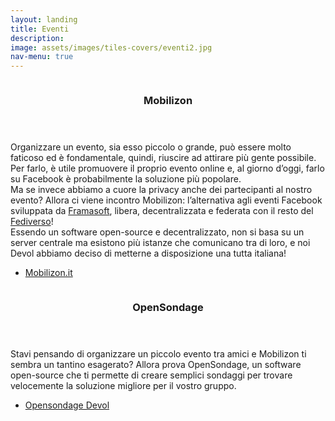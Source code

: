 ```yaml
---
layout: landing
title: Eventi
description:
image: assets/images/tiles-covers/eventi2.jpg
nav-menu: true
---
```


<!-- Main -->
<div id="main">

<!-- Two -->
<section id="two" class="spotlights">
  <section>
    <img src="{{ site.baseurl }}/assets/images/logos/eventi/mobilizon.jpg" alt="">
    <div class="content">
      <div class="inner">
        <header class="major">
          <h3>Mobilizon</h3>
        </header>
        <p>Organizzare un evento, sia esso piccolo o grande, può essere molto faticoso ed è fondamentale, quindi, riuscire ad attirare più gente possibile. Per farlo, è utile promuovere il proprio evento online e, al giorno d’oggi, farlo su Facebook è probabilmente la soluzione più popolare.<br>
        Ma se invece abbiamo a cuore la privacy anche dei partecipanti al nostro evento? Allora ci viene incontro Mobilizon: l’alternativa agli eventi Facebook sviluppata da <a href="https://framasoft.org/it">Framasoft</a>, libera, decentralizzata e federata con il resto del <a href="https://devol.it/tiles/social.html">Fediverso</a>!<br>
        Essendo un software open-source e decentralizzato, non si basa su un server centrale ma esistono più istanze che comunicano tra di loro, e noi Devol abbiamo deciso di metterne a disposizione una tutta italiana!</p>
        <ul class="actions">
          <li><a href="https://mobilizon.it" class="button">Mobilizon.it</a></li>
        </ul>
      </div>
    </div>
  </section>
  <section>
    <img src="{{ site.baseurl }}/assets/images/logos/sondaggi/opensondage_temp.jpg" alt="">
    <div class="content">
      <div class="inner">
        <header class="major">
          <h3>OpenSondage</h3>
        </header>
        <p>
          Stavi pensando di organizzare un piccolo evento tra amici e Mobilizon
          ti sembra un tantino esagerato? Allora prova OpenSondage, un software
          open-source che ti permette di creare semplici sondaggi per trovare
          velocemente la soluzione migliore per il vostro gruppo.
        </p>
        <ul class="actions">
          <li><a href="https://opensondage.devol.it" class="button">Opensondage Devol</a></li>
        </ul>
      </div>
    </div>
  </section>
</section>

</div>
